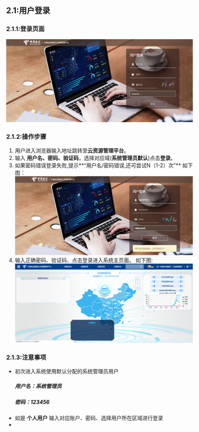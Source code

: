 ## 2.1:用户登录
### 2.1.1:登录页面

![](/assets/login.png)

### 2.1.2:操作步骤

1. 用户进入浏览器输入地址跳转至**云资源管理平台**。
2. 输入 **用户名、密码、验证码**，选择对应域(**系统管理员默认**)点击**登录**。
3. 如果密码错误登录失败,提示**“用户名/密码错误,还可尝试N（1-2）次”** 
如下图：
![](/assets/login-fail.png)
4. 输入正确密码、验证码、点击登录进入系统主页面。
如下图:
![](/assets/login-success.png)

### 2.1.3:注意事项
- 初次进入系统使用默认分配的系统管理员用户
    ##### 用户名：系统管理员
    ##### 密码：123456
- 如是 **个人用户** 输入对应账户、密码、选择用户所在区域进行登录
- 









